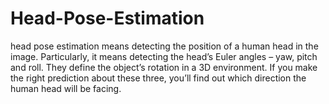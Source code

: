 # Head-Pose-Estimation

head pose estimation means detecting the position of a human head in the image. Particularly, it means detecting the head’s Euler angles – yaw, pitch and roll.
They define the object’s rotation in a 3D environment.
If you make the right prediction about these three, you’ll find out which direction the human head will be facing.

